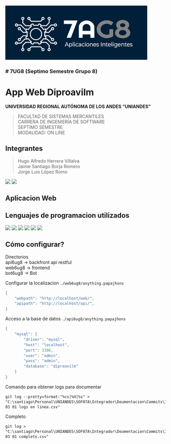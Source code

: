![7AG8](logo7AG8.jpg)
### # 7UG8 (Septimo Semestre Grupo 8)
# App Web Diproavilm

**UNIVERSIDAD REGIONAL AUTÓNOMA DE LOS ANDES 
“UNIANDES”** <br>
>FACULTAD DE SISTEMAS MERCANTILES <br>
CARRERA DE INGENIERÍA DE SOFTWARE <br>
SEPTIMO SEMESTRE <br>
MODALIDAD: ON LINE

## Integrantes
>Hugo Alfredo Herrera Villalva <br>
Jaime Santiago Borja Romero <br>
Jorge Luis López Romo <br>

![](https://img.shields.io/badge/NOV-2024-green) 
![](https://img.shields.io/badge/ABR-2025-red) 

## Aplicacion Web 
## Lenguajes de programacion utilizados

![](https://img.shields.io/badge/PHP-8.1.10-blue) 
![](https://img.shields.io/badge/HTML-5-blue) 
![](https://img.shields.io/badge/CSS-3-blue) 
![](https://img.shields.io/badge/Bootstrap-5.3.3-blue) 
![](https://img.shields.io/badge/Lang-Javascript-yellow) 
![](https://img.shields.io/badge/JQuery-3.7.1-blue) 


## Cómo configurar?

Directorios <br>
api6ug8 -> backfront api restful <br>
web6ug8 -> frontend <br>
bot6ug8 -> Bot <br>

Configurar la localizacion `./web6ug8/anything.papajhons`
```c
{
    "webpath": "http://localhost/web/",
    "apipath": "http://localhost/api/",
}
```

Acceso a la base de datos `./api6ug8/anything.papajhons`
```c
{
    "mysql": {
        "driver": "mysql",
        "host": "localhost",
        "port": 3306,
        "user": "admin",
        "pass": "admin",
        "database": "diproavilm"
    }
}
```

Comando para obtener logs para documentar
```
git log --pretty=format:"%cs|%H|%s" > "C:\santiago\Personal\UNIANDES\SOF07A\Integrador\Doumentacion\Commits\IONIC\2025 03 01 logs en linea.csv"
```
Completo
```
git log > "C:\santiago\Personal\UNIANDES\SOF07A\Integrador\Doumentacion\Commits\IONIC\2025 03 01 completo.csv"
```



